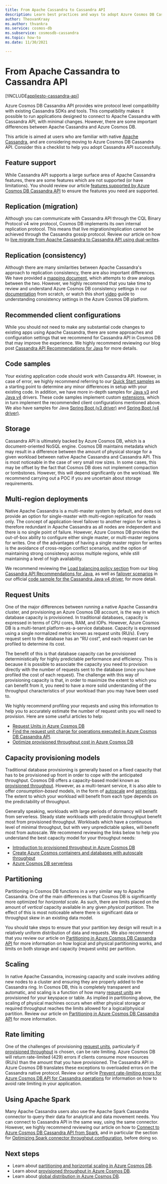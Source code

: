 ```yaml
---
title: From Apache Cassandra to Cassandra API
description: Learn best practices and ways to adopt Azure Cosmos DB Cassandra API successfully.
author: TheovanKraay
ms.author: thvankra
ms.service: cosmos-db
ms.subservice: cosmosdb-cassandra
ms.topic: how-to
ms.date: 11/30/2021

---
```


# From Apache Cassandra to Cassandra API
[!INCLUDE[appliesto-cassandra-api](../includes/appliesto-cassandra-api.md)]

Azure Cosmos DB Cassandra API provides wire protocol level compatibility with existing Cassandra SDKs and tools. This compatibility makes it possible to run applications designed to connect to Apache Cassandra with Cassandra API, with minimal changes. However, there are some important differences between Apache Cassandra and Azure Cosmos DB. 

This article is aimed at users who are familiar with native [Apache Cassandra](https://cassandra.apache.org/), and are considering moving to Azure Cosmos DB Cassandra API. Consider this a checklist to help you adopt Cassandra API successfully.  


## Feature support

While Cassandra API supports a large surface area of Apache Cassandra features, there are some features which are not supported (or have limitations). You should review our article [features supported by Azure Cosmos DB Cassandra API](cassandra-support.md) to ensure the features you need are supported. 

## Replication (migration)

Although you can communicate with Cassandra API through the CQL Binary Protocol v4 wire protocol, Cosmos DB implements its own internal replication protocol. This means that live migration/replication cannot be achieved through the Cassandra gossip protocol. Review our article on how to [live migrate from Apache Cassandra to Cassandra API using dual-writes](migrate-data-dual-write-proxy.md). 

## Replication (consistency)

 Although there are many similarities between Apache Cassandra's approach to replication consistency, there are also important differences. We have provided a [mapping document](apache-cassandra-consistency-mapping.md), which attempts to draw analogs between the two. However, we highly recommend that you take time to review and understand Azure Cosmos DB consistency settings in our [documentation](../consistency-levels.md) from scratch, or watch this short [video](https://www.youtube.com/watch?v=t1--kZjrG-o) guide to understanding consistency settings in the Azure Cosmos DB platform.


## Recommended client configurations

While you should not need to make any substantial code changes to existing apps using Apache Cassandra, there are some approaches and configuration settings that we recommend for Cassandra API in Cosmos DB that may improve the experience. We highly recommend reviewing our blog post [Cassandra API Recommendations for Java](https://devblogs.microsoft.com/cosmosdb/cassandra-api-java/) for more details. 

## Code samples

Your existing application code should work with Cassandra API. However, in case of error, we highly recommend referring to our [Quick Start samples](manage-data-java-v4-sdk.md) as a starting point to determine any minor differences in setup with your existing code. In addition, we have more in-depth samples for [Java v3](https://github.com/Azure-Samples/azure-cosmos-cassandra-extensions-java-sample) and [Java v4](https://github.com/Azure-Samples/azure-cosmos-cassandra-extensions-java-sample-v4) drivers. These code samples implement custom [extensions](https://github.com/Azure/azure-cosmos-cassandra-extensions/tree/release/java-driver-4/1.0.0), which in turn implement the recommended client configurations mentioned above. We also have samples for Java [Spring Boot (v3 driver)](https://github.com/Azure-Samples/spring-data-cassandra-on-azure-extension-v3) and [Spring Boot (v4 driver)](https://github.com/Azure-Samples/spring-data-cassandra-on-azure-extension-v4.git).  


## Storage

Cassandra API is ultimately backed by Azure Cosmos DB, which is a document-oriented NoSQL engine. Cosmos DB maintains metadata which may result in a difference between the amount of physical storage for a given workload between native Apache Cassandra and Cassandra API. This is most noticeable in the case of very small row sizes. In some cases, this may be offset by the fact that Cosmos DB does not implement compaction or tombstones. However, this will depend significantly on the workload. We recommend carrying out a POC if you are uncertain about storage requirements. 

## Multi-region deployments

Native Apache Cassandra is a multi-master system by default, and does not provide an option for single-master with multi-region replication for reads only. The concept of application-level failover to another region for writes is therefore redundant in Apache Cassandra as all nodes are independent and there is no single point of failure. However, Azure Cosmos DB provides the out-of-box ability to configure either single master, or multi-master regions for writes. One of the advantages of having a single master region for writes is the avoidance of cross-region conflict scenarios, and the option of maintaining strong consistency across multiple regions, while still maintaining a level of high availability. 

We recommend reviewing the [Load balancing policy section](https://devblogs.microsoft.com/cosmosdb/cassandra-api-java/#load-balancing-policy) from our blog [Cassandra API Recommendations for Java](https://devblogs.microsoft.com/cosmosdb/cassandra-api-java), as well as [failover scenarios](https://github.com/Azure-Samples/azure-cosmos-cassandra-extensions-java-sample-v4#failover-scenarios) in our official [code sample for the Cassandra Java v4 driver](https://github.com/Azure-Samples/azure-cosmos-cassandra-extensions-java-sample-v4), for more detail. 

## Request Units

One of the major differences between running a native Apache Cassandra cluster, and provisioning an Azure Cosmos DB account, is the way in which database capacity is provisioned. In traditional databases, capacity is expressed in terms of CPU cores, RAM, and IOPs. However, Azure Cosmos DB is a multi-tenant platform-as-a-service database. Capacity is expressed using a single normalized metric known as request units (RU/s). Every request sent to the database has an "RU cost", and each request can be profiled to determine its cost. 

The benefit of this is that database capacity can be provisioned deterministically for highly predictable performance and efficiency. This is because it is possible to associate the capacity you need to provision directly with the number of requests sent to the database (once you have profiled the cost of each request). The challenge with this way of provisioning capacity is that, in order to maximize the extent to which you can benefit from it, you need to have a more solid understanding of the throughput characteristics of your workload than you may have been used to. 

We highly recommend profiling your requests and using this information to help you to accurately estimate the number of request units you will need to provision. Here are some useful articles to help:

- [Request Units in Azure Cosmos DB](../request-units.md)
- [Find the request unit charge for operations executed in Azure Cosmos DB Cassandra API](find-request-unit-charge-cassandra.md). 
- [Optimize provisioned throughput cost in Azure Cosmos DB](../optimize-cost-throughput.md)


## Capacity provisioning models

Traditional database provisioning is generally based on a fixed capacity that has to be provisioned up front in order to cope with the anticipated throughput. Cosmos DB offers a capacity-based model known as [provisioned throughput](../set-throughput.md). However, as a multi-tenant service, it is also able to offer *consumption-based* models, in the form of [autoscale](../provision-throughput-autoscale.md) and [serverless](../serverless.md). The extent to which your workload will benefit from each type depends on the predictability of throughput. 

Generally speaking, workloads with large periods of dormancy will benefit from serverless. Steady state workloads with predictable throughput benefit most from provisioned throughput. Workloads which have a continuous level of minimal throughput, but with very unpredictable spikes, will benefit most from autoscale. We recommend reviewing the links below to help you understand the best capacity model for your throughput needs:

- [Introduction to provisioned throughput in Azure Cosmos DB](../set-throughput.md)
- [Create Azure Cosmos containers and databases with autoscale throughput](../provision-throughput-autoscale.md)
- [Azure Cosmos DB serverless](../serverless.md)

## Partitioning

Partitioning in Cosmos DB functions in a very similar way to Apache Cassandra. One of the main differences is that Cosmos DB is significantly more optimized for *horizontal scale*. As such, there are limits placed on the amount of *vertical* capacity available in any given *physical partition*. The effect of this is most noticeable where there is significant data or throughput skew in an existing data model. 

You should take steps to ensure that your partition key design will result in a relatively uniform distribution of data and requests. We also recommend that you review our article on [Partitioning in Azure Cosmos DB Cassandra API](cassandra-partitioning.md) for more information on how logical and physical partitioning works, and limits on both storage and capacity (request units) per partition.

## Scaling

In native Apache Cassandra, increasing capacity and scale involves adding new nodes to a cluster and ensuring they are properly added to the Cassandra ring. In Cosmos DB, this is completely transparent and automatic, and scaling is a function of how many [request units](../request-units.md) are provisioned for your keyspace or table. As implied in partitioning above, the scaling of physical machines occurs when either physical storage or required throughput reaches the limits allowed for a logical/physical partition. Review our article on [Partitioning in Azure Cosmos DB Cassandra API](cassandra-partitioning.md) for more information.

## Rate limiting

One of the challenges of provisioning [request units](../request-units.md), particularly if [provisioned throughput](../set-throughput.md) is chosen, can be rate limiting. Azure Cosmos DB will return rate-limited (429) errors if clients consume more resources (RU/s) than the amount that you have provisioned. The Cassandra API in Azure Cosmos DB translates these exceptions to overloaded errors on the Cassandra native protocol. Review our article [Prevent rate-limiting errors for Azure Cosmos DB API for Cassandra operations](prevent-rate-limiting-errors.md) for information on how to avoid rate limiting in your application. 

## Using Apache Spark

Many Apache Cassandra users also use the Apache Spark Cassandra connector to query their data for analytical and data movement needs. You can connect to Cassandra API in the same way, using the same connector. However, we highly recommend reviewing our article on how to [Connect to Azure Cosmos DB Cassandra API from Spark](connect-spark-configuration.md), and in particular the section for [Optimizing Spark connector throughput configuration](connect-spark-configuration.md#optimizing-spark-connector-throughput-configuration), before doing so.  


## Next steps

* Learn about [partitioning and horizontal scaling in Azure Cosmos DB](../partitioning-overview.md).
* Learn about [provisioned throughput in Azure Cosmos DB](../request-units.md).
* Learn about [global distribution in Azure Cosmos DB](../distribute-data-globally.md).
